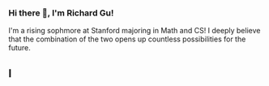 ### Hi there 👋, I'm Richard Gu!

I'm a rising sophmore at Stanford majoring in Math and CS! I deeply believe that the combination of the two opens up countless possibilities for the future.

## I


